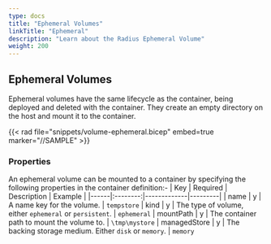```yaml
---
type: docs
title: "Ephemeral Volumes"
linkTitle: "Ephemeral"
description: "Learn about the Radius Ephemeral Volume"
weight: 200
---
```


## Ephemeral Volumes
Ephemeral volumes have the same lifecycle as the container, being deployed and deleted with the container. They create an empty directory on the host and mount it to the container.

{{< rad file="snippets/volume-ephemeral.bicep" embed=true marker="//SAMPLE" >}}

### Properties

An ephemeral volume can be mounted to a container by specifying the following properties in the container definition:-
| Key  | Required | Description | Example |
|------|:--------:|-------------|---------|
| name | y | A name key for the volume. | `tempstore`
| kind | y | The type of volume, either `ephemeral` or `persistent`. | `ephemeral`
| mountPath | y | The container path to mount the volume to. | `\tmp\mystore`
| managedStore | y | The backing storage medium. Either `disk` or `memory`. | `memory`
